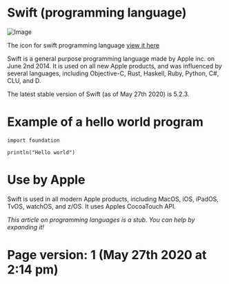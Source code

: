 # Swift (programming language)

![Image](https://upload.wikimedia.org/wikipedia/commons/2/20/Swift_logo_with_text.svg "icon")

The icon for swift programming language [view it here](https://upload.wikimedia.org/wikipedia/commons/2/20/Swift_logo_with_text.svg)

Swift is a general purpose programming language made by Apple inc. on June 2nd 2014. It is used on all new Apple products, and was influenced by several languages, including Objective-C, Rust, Haskell, Ruby, Python, C#, CLU, and D. 

The latest stable version of Swift (as of May 27th 2020) is 5.2.3.

# Example of a hello world program

`import foundation`

`println("Hello world")`

# Use by Apple

Swift is used in all modern Apple products, including MacOS, iOS, iPadOS, TvOS, watchOS, and z/OS. It uses Apples CocoaTouch API.

_This article on programming languages is a stub. You can help by expanding it!_

# Page version: 1 (May 27th 2020 at 2:14 pm)

